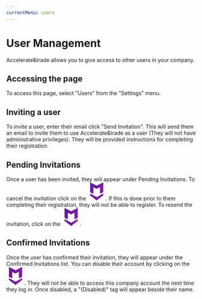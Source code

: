 ```yaml
---
currentMenu: users
---
```


# User Management

Accelerate&trade allows you to give access to other users in your company.

## Accessing the page

To access this page, select "Users" from the "Settings" menu.

## Inviting a user

To invite a user, enter their email click "Send Invitation". This will send them an email to invite them to use Accelerate&trade as a user (They will not have administrative privileges). They will be provided instructions for completing their registration.

## Pending Invitations

Once a user has been invited, they will appear under Pending Invitations. To cancel the invitation click on the ![cross icon](https://github.com/adam-p/markdown-here/raw/master/src/common/images/icon48.png "Delete Icon"). If this is done prior to them completing their registration, they will not be able to register. To resend the invitation, click on the ![recycle icon](https://github.com/adam-p/markdown-here/raw/master/src/common/images/icon48.png "Resend Icon").

## Confirmed Invitations

Once the user has confirmed their invitation, they will appear under the Confirmed Invitations list. You can disable their account by clicking on the ![disable icon](https://github.com/adam-p/markdown-here/raw/master/src/common/images/icon48.png "Disable Icon"). They will not be able to access this company account the next time they log in. Once disabled, a "(Disabled)" tag will appear beside their name.